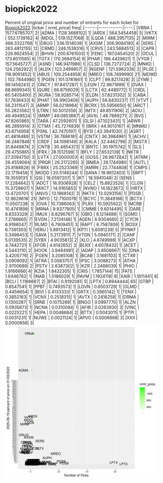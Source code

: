 # biopick2022
Percent of original price and number of entrants for each ticket for [Biopick2022](https://twitter.com/hashtag/Biopick2022)
|ticker |   nrml_price| freq|
|:------|------------:|----:|
|VRNA   | 1577.6785707|    2|
|ADMA   | 1128.3688102|    1|
|ARDX   |  564.5454458|    5|
|VKTX   |  552.1739162|    4|
|MDGL   |  519.1527068|    3|
|LQDA   |  488.2957135|    2|
|MIRM   |  466.3322768|    1|
|DRUG   |  336.1514038|    1|
|AXSM   |  306.9084190|    4|
|XERS   |  263.4812155|   12|
|CRMD   |  246.1538316|    1|
|CRVS   |  243.5684513|    3|
|CAPR   |  226.9624554|    2|
|BHVN   |  200.6761503|    1|
|FENC   |  197.0454520|    2|
|OCUL   |  173.6011585|    8|
|TGTX   |  170.3684154|    9|
|PHAR   |  166.4429621|    1|
|VYGR   |  157.5645727|    2|
|ASND   |  146.9411986|    1|
|CLSD   |  136.7272724|    2|
|MNKD   |  124.2562922|    1|
|ALDX   |  123.2499957|    2|
|NGENF  |  121.5962336|    2|
|PLSE   |  118.9061452|    1|
|ABUS   |  109.2544958|    8|
|MREO   |  108.7499990|   21|
|MDWD   |  102.7844980|    1|
|PGEN   |  101.0781661|    1|
|CLPT   |   99.8217428|    3|
|ZYME   |   99.1458243|    2|
|ONCY   |   97.8417287|    1|
|LEGN   |   72.9671699|    1|
|DVAX   |   68.8699345|    1|
|QURE   |   66.8756029|    1|
|LCTX   |   62.4489772|    1|
|CRDL   |   60.5405400|    2|
|KURA   |   58.9285714|    1|
|ELDN   |   57.8231302|    3|
|CABA   |   57.7836433|    6|
|PHAT   |   56.9903406|    1|
|AUPH   |   56.8430237|   17|
|VTVT   |   56.2311547|    3|
|ARMP   |   56.0218964|    1|
|BCRX   |   55.5956650|    6|
|ARCT   |   55.2823562|    1|
|LTRN   |   50.5012556|    3|
|IMTX   |   49.8511906|    2|
|ACIU   |   49.4949524|    1|
|IMMP   |   49.0853667|    4|
|AVXL   |   48.7889271|    2|
|BVS    |   47.8260865|    1|
|TARA   |   47.2592601|    1|
|GLSI   |   47.1023431|    1|
|ARWR   |   46.2895914|    3|
|CTMX   |   45.7274839|    1|
|IBRX   |   44.9013167|    4|
|MNMD   |   43.6714958|    1|
|PSNL   |   42.7470197|    1|
|BYSI   |   42.3841030|    2|
|ASRT   |   41.4816489|    2|
|VSTM   |   36.7886181|    4|
|CNTX   |   36.3984961|    1|
|ACHV   |   36.2467848|    1|
|CRDF   |   34.1098149|    3|
|KALA   |   32.4462796|    2|
|MGTX   |   31.8449874|    2|
|CNTB   |   30.4854373|    1|
|BNTC   |   30.1975742|    1|
|SLS    |   29.4755865|    1|
|IFRX   |   28.1512599|    1|
|BFLY   |   27.6532139|    1|
|NKTR   |   27.2094750|    3|
|LVTX   |   27.0000003|    4|
|GOSS   |   26.9672842|    1|
|ATNM   |   26.4559064|    3|
|PRQR   |   26.2172265|    3|
|BMEA   |   26.1744980|    1|
|AUTL   |   25.8188828|    9|
|FBRX   |   25.2523369|    1|
|AMRN   |   22.7744808|    1|
|CMPS   |   22.1719458|    1|
|MODD   |   20.5148244|    1|
|SANA   |   19.9612403|    1|
|SRPT   |   19.3559131|    1|
|QSI    |   19.0597207|    1|
|IKT    |   18.5941048|    2|
|SENS   |   17.2284642|    1|
|ADCT   |   16.9306928|    1|
|CELZ   |   15.8823526|    1|
|CLGN   |   15.3728607|    1|
|MXCT   |   14.9165853|    1|
|NVNO   |   14.1623672|    1|
|HRTX   |   13.4720701|    1|
|ANVS   |   13.1968142|    3|
|NKTX   |   13.0293156|    1|
|PDSB   |   12.9629618|   25|
|MYO    |   12.7100078|    1|
|BCYC   |   11.3849186|    1|
|BCTX   |   11.0507238|    3|
|IOVA   |   10.7386063|    1|
|PLRX   |   10.5925922|    1|
|MCRB   |   10.4741898|    1|
|MRNA   |    9.9377905|    1|
|CMMB   |    9.6014495|    1|
|DARE   |    8.8333329|    2|
|IMUX   |    8.8296767|    5|
|GBIO   |    8.1214686|    1|
|SGMO   |    7.2786665|    7|
|EVGN   |    7.2134146|    1|
|AGEN   |    6.9304660|    2|
|CYCN   |    6.9186047|    7|
|RLMD   |    6.7909451|    3|
|RAPT   |    6.7587806|    1|
|BDSX   |    6.7391303|    1|
|VERU   |    5.8913412|    1|
|KPTI   |    5.6091239|    5|
|PYNKF  |    5.3498453|    1|
|SAVA   |    5.2173911|    7|
|VTGN   |    5.0940171|    2|
|CANF   |    5.0139535|    2|
|SYBX   |    4.9035813|    2|
|XLO    |    4.8749998|    1|
|ACXP   |    4.7442721|    1|
|XFOR   |    4.6142652|    3|
|BLRX   |    4.6078432|    1|
|ACET   |    4.5443110|    2|
|HOOK   |    3.9484981|    2|
|ADAP   |    3.8506667|   15|
|DNA    |    3.4205776|    2|
|FGEN   |    3.2085108|    1|
|BCAB   |    3.1681103|    1|
|CTXR   |    3.0909092|    1|
|ATRA   |    3.0583757|    1|
|IPSC   |    3.0088273|    1|
|ATHA   |    2.9700689|    2|
|PSTV   |    2.6387302|    1|
|KZR    |    2.2488039|    1|
|PHIO   |    1.9166666|    4|
|KZIA   |    1.8432305|    1|
|CRIS   |    1.7857144|   15|
|FATE   |    1.6446762|    1|
|INAB   |    1.5186029|    1|
|PAVM   |    1.1924119|    9|
|XAIR   |    1.1811441|    8|
|BCLI   |    1.1166667|    2|
|BTAI   |    0.9192081|    5|
|LPTX   |    0.8944444|   65|
|GTBP   |    0.8547541|    1|
|PPBT   |    0.7493573|    1|
|LGVN   |    0.6503729|    1|
|GLMD   |    0.4456654|    1|
|BIVI   |    0.4133333|    1|
|GRTX   |    0.3965142|    1|
|TENX   |    0.3852163|    1|
|VCNX   |    0.2518315|    1|
|AVTX   |    0.2416258|    1|
|DRMA   |    0.1300287|    1|
|SRNE   |    0.1075269|    1|
|BNGO   |    0.0997770|    1|
|ALZN   |    0.0935673|    1|
|NCNA   |    0.0310084|    1|
|AFIB   |    0.0263930|    3|
|VINC   |    0.0225221|    1|
|HEPA   |    0.0048684|    2|
|BTTX   |    0.0043011|    1|
|PTPI   |    0.0031231|    1|
|NUWE   |    0.0021124|    1|
|APVO   |    0.0006868|    3|
|XXII   |    0.0000856|    3|
![retvspicks](biopicks.png?raw=true)

